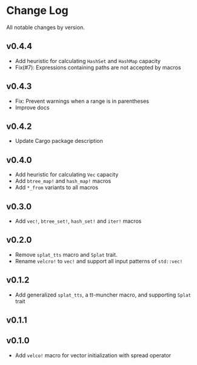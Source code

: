 # Change Log

All notable changes by version.

## v0.4.4

- Add heuristic for calculating `HashSet` and `HashMap` capacity
- Fix(#7): Expressions containing paths are not accepted by macros

## v0.4.3

- Fix: Prevent warnings when a range is in parentheses
- Improve docs

## v0.4.2

- Update Cargo package description

## v0.4.0

- Add heuristic for calculating `Vec` capacity
- Add `btree_map!` and `hash_map!` macros
- Add `*_from` variants to all macros

## v0.3.0

- Add `vec!`, `btree_set!`, `hash_set!` and `iter!` macros

## v0.2.0

- Remove `splat_tts` macro and `Splat` trait.
- Rename `velcro!` to `vec!` and support all input patterns of `std::vec!`

## v0.1.2

- Add generalized `splat_tts`, a tt-muncher macro, and supporting `Splat` trait

## v0.1.1

## v0.1.0

- Add `velco!` macro for vector initialization with spread operator
